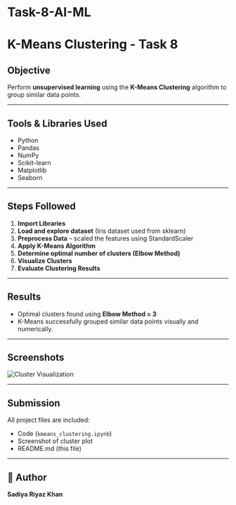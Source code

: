 # Task-8-AI-ML
# K-Means Clustering - Task 8

## Objective
Perform **unsupervised learning** using the **K-Means Clustering** algorithm to group similar data points.

---

## Tools & Libraries Used
- Python
- Pandas
- NumPy
- Scikit-learn
- Matplotlib
- Seaborn

---

## Steps Followed
1. **Import Libraries**
2. **Load and explore dataset** (Iris dataset used from sklearn)
3. **Preprocess Data** – scaled the features using StandardScaler
4. **Apply K-Means Algorithm**
5. **Determine optimal number of clusters (Elbow Method)**
6. **Visualize Clusters**
7. **Evaluate Clustering Results**

---

## Results
- Optimal clusters found using **Elbow Method = 3**
- K-Means successfully grouped similar data points visually and numerically.

---

## Screenshots
![Cluster Visualization](screenshots/cluster_plot.png)

---

## Submission
All project files are included:
- Code (`kmeans_clustering.ipynb`)
- Screenshot of cluster plot
- README.md (this file)

---
## 🔗 Author
**Sadiya Riyaz Khan**
